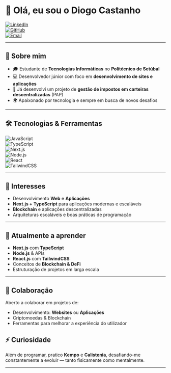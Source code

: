 # 👋 Olá, eu sou o Diogo Castanho  

[![LinkedIn](https://img.shields.io/badge/LinkedIn-0077B5?style=for-the-badge&logo=linkedin&logoColor=white)](#)  
[![GitHub](https://img.shields.io/badge/GitHub-181717?style=for-the-badge&logo=github&logoColor=white)](https://github.com/DiogoCastanho)  
[![Email](https://img.shields.io/badge/Email-D14836?style=for-the-badge&logo=gmail&logoColor=white)](mailto:diogoagbcastanho@gmail.com)  

---

## 🚀 Sobre mim
- 🎓 Estudante de **Tecnologias Informáticas** no **Politécnico de Setúbal**  
- 💻 Desenvolvedor júnior com foco em **desenvolvimento de sites e aplicações**  
- 📱 Já desenvolvi um projeto de **gestão de impostos em carteiras descentralizadas** (PAP)  
- 🌍 Apaixonado por tecnologia e sempre em busca de novos desafios  

---

## 🛠️ Tecnologias & Ferramentas
![JavaScript](https://img.shields.io/badge/JavaScript-F7E017?style=for-the-badge&logo=javascript&logoColor=000)  
![TypeScript](https://img.shields.io/badge/TypeScript-3178C6?style=for-the-badge&logo=typescript&logoColor=fff)  
![Next.js](https://img.shields.io/badge/Next.js-000000?style=for-the-badge&logo=nextdotjs&logoColor=fff)  
![Node.js](https://img.shields.io/badge/Node.js-5FA04E?style=for-the-badge&logo=nodedotjs&logoColor=fff)  
![React](https://img.shields.io/badge/React-61DBFB?style=for-the-badge&logo=react&logoColor=000)  
![TailwindCSS](https://img.shields.io/badge/TailwindCSS-38BDF8?style=for-the-badge&logo=tailwindcss&logoColor=fff)  

---

## 👀 Interesses
- Desenvolvimento **Web** e **Aplicações**  
- **Next.js + TypeScript** para aplicações modernas e escaláveis  
- **Blockchain** e aplicações descentralizadas  
- Arquiteturas escaláveis e boas práticas de programação  

---

## 🌱 Atualmente a aprender
- **Next.js** com **TypeScript**  
- **Node.js** & APIs  
- **React.js** com **TailwindCSS**  
- Conceitos de **Blockchain & DeFi**  
- Estruturação de projetos em larga escala  

---

## 🤝 Colaboração
Aberto a colaborar em projetos de:  
- Desenvolvimento: **Websites** ou **Aplicações**
- Criptomoedas & Blockchain  
- Ferramentas para melhorar a experiência do utilizador  

## ⚡ Curiosidade
Além de programar, pratico **Kempo** e **Calistenia**, desafiando-me constantemente a evoluir — tanto fisicamente como mentalmente.  

---
